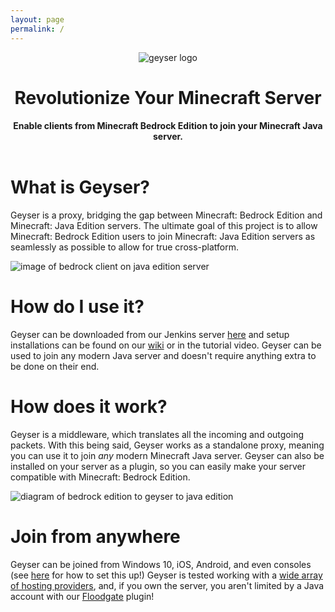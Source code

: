 ```yaml
---
layout: page
permalink: /
---
```


<html lang="en">
    <body>
        <header>
            <div id="header" class="section1 sections">
                <div class="container h-100">
                    <div class="row h-100 align-items-center">
                        <div class="col-12 text-center">
                            <img class="logoimg" src="https://geysermc.org/img/geyser.png" alt="geyser logo"/>
                            <h1 class="text-center">Revolutionize Your Minecraft Server</h1>
                            <h4 class="text-center">Enable clients from Minecraft Bedrock Edition to join your Minecraft Java server.</h4>
                        </div>
                    </div>
                </div>
            </div>
        </header>
        <div id="whatisgeyser" class="section2 sections">
            <div class="container">
                <div class="row">
                    <div class="col">
                        <h1>What is Geyser?</h1>
                        <p>Geyser is a proxy, bridging the gap between Minecraft: Bedrock Edition and Minecraft: Java Edition servers. The ultimate goal of this project is to allow Minecraft: Bedrock Edition users to join Minecraft: Java Edition servers as seamlessly as possible to allow for true cross-platform.</p>
                    </div>
                    <div class="col">
                        <div><img src="https://geysermc.org/img/crossplat0.png" alt="image of bedrock client on java edition server"/></div>
                    </div>
                </div>
            </div>
        </div>
        <div id="howto" class="section3 sections">
            <div class="container">
                <div class="row">
                    <div class="col">
                        <!-- <iframe src="https://www.youtube.com/embed/U7dZZ8w7Gi4" frameborder="0" allow="accelerometer; autoplay; encrypted-media; gyroscope; picture-in-picture" allowfullscreen></iframe> -->
                    </div>
                    <div class="col">
                        <h1>How do I use it?</h1>
                        <p>Geyser can be downloaded from our Jenkins server <a href="http://ci.geysermc.org">here</a> and setup installations can be found on our <a href="/geyser/setup/">wiki</a> or in the tutorial video. Geyser can be used to join any modern Java server and doesn't require anything extra to be done on their end.</p>
                    </div>
                </div>
            </div>
        </div>
        <div id="howitworks" class="section4 sections">
            <div class="container">
                <div class="row">
                    <div class="col">
                        <h1>How does it work?</h1>
                        <p>Geyser is a middleware, which translates all the incoming and outgoing packets. With this being said, Geyser works as a standalone proxy, meaning you can use it to join <i>any</i> modern Minecraft Java server. Geyser can also be installed on your server as a plugin, so you can easily make your server compatible with Minecraft: Bedrock Edition.</p>
                    </div>
                    <div class="col">
                        <div><img src="https://geysermc.org/img/crossplat1.png" alt="diagram of bedrock edition to geyser to java edition"/></div>
                    </div>
                </div>
            </div>
        </div>
        <div id="floodgate" class="section5 sections">
            <div class="container">
                <div class="row">
                    <div class="col">
                        <h1>Join from anywhere</h1>
                        <p>Geyser can be joined from Windows 10, iOS, Android, and even consoles
                            (see <a href="/geyser/using-geyser-with-consoles/">here</a>
                            for how to set this up!) Geyser is tested working with a
                            <a href="/geyser/supported-hosting-providers/">wide array of hosting providers</a>,
                        and, if you own the server, you aren't limited by a Java account with our <a href="/floodgate/">Floodgate</a>
                        plugin!</p>
                    </div>
                </div>
            </div>
        </div>
    </body>
</html>